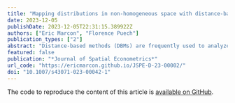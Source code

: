 ```yaml
---
title: "Mapping distributions in non-homogeneous space with distance-based methods"
date: 2023-12-05
publishDate: 2023-12-05T22:31:15.389922Z
authors: ["Eric Marcon", "Florence Puech"]
publication_types: ["2"]
abstract: "Distance-based methods (DBMs) are frequently used to analyze spatial structures in economics. Results provided by DBMs are particularly effective for the precise detection of spatial concentration, dispersion or absence of significant patterns at any scale. The utility of plotting the results of DBMs in homogeneous space has already been shown. However, no consideration has been given to mapping results in non-homogeneous space. This paper aims to fill this gap. We provide a technique to map local values when using a relative DBM. We illustrate its advantages at first on a theoretical case and then on a real case drawing on contagious disease data on trees in a Parisian park. Data and R code are given for reproducible research. In both cases, we show that local plotting can enable a more accurate spatial characterization of the underlying patterns. To give an example, our empirical results on infested maple trees support evidence of the existence of a contagion disease because they appear to be located in areas where maples are relatively spatially concentrated."
featured: false
publication: "*Journal of Spatial Econometrics*"
url_code: "https://ericmarcon.github.io/JSPE-D-23-00002/"
doi: "10.1007/s43071-023-00042-1"
---
```


The code to reproduce the content of this article is [available on GitHub](https://ericmarcon.github.io/JSPE-D-23-00002/).

<span class="__dimensions_badge_embed__" data-doi="10.1007/s43071-023-00042-1"></span><script async src="https://badge.dimensions.ai/badge.js" charset="utf-8"></script>

